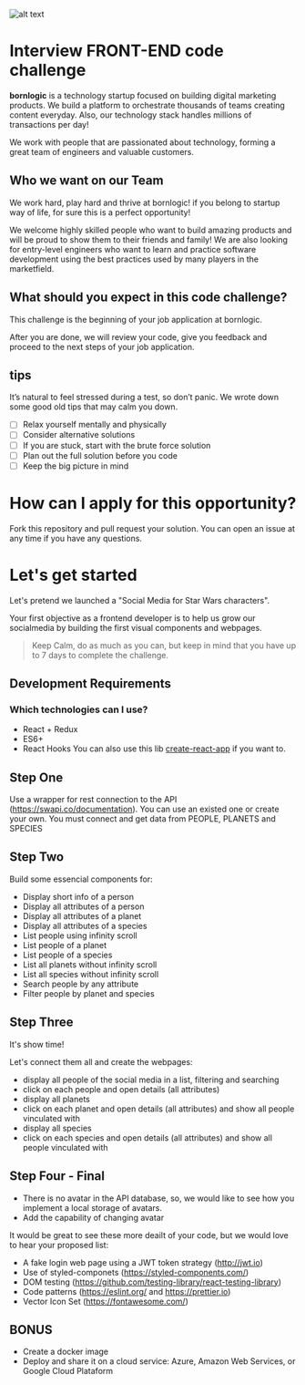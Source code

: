 ![alt text](http://branding.bornlogic.com.s3-website-sa-east-1.amazonaws.com/static/files-download/logo/logo-roxo.svg 'Bornlogic')


# Interview FRONT-END code challenge

**bornlogic** is a technology startup focused on building digital marketing products. We build a platform to orchestrate thousands of teams creating content everyday. Also, our technology stack handles millions of transactions per day!

We work with people that are passionated about technology, forming a great team of engineers and valuable customers.

## Who we want on our Team

We work hard, play hard and thrive at bornlogic! if you belong to startup way of life, for sure this is a perfect opportunity!

We welcome highly skilled people who want to build amazing products and will be proud to show them to their friends and family! We are also looking for entry-level engineers who want to learn and practice software development using the best practices used by many players in the marketfield.

## What should you expect in this code challenge?

This challenge is the beginning of your job application at bornlogic. 

After you are done, we will review your code, give you feedback and proceed to the next steps of your job application.


## tips
It’s natural to feel stressed during a test, so don’t panic. We wrote down some good old tips that may calm you down.

- [ ] Relax yourself mentally and physically
- [ ] Consider alternative solutions
- [ ] If you are stuck, start with the brute force solution
- [ ] Plan out the full solution before you code
- [ ] Keep the big picture in mind

# How can I apply for this opportunity?
Fork this repository and pull request your solution. 
You can open an issue at any time if you have any questions.

# Let's get started 

Let's pretend we launched a "Social Media for Star Wars characters". 

Your first objective as a frontend developer is to help us grow our socialmedia by building the first visual components and webpages.

> Keep Calm, do as much as you can, but keep in mind that you have up to 7 days to complete the challenge.


## Development Requirements

### Which technologies can I use?
- React + Redux
- ES6+
- React Hooks
You can also use this lib <a href="https://create-react-app.dev/docs/getting-started/" target='_blank'>create-react-app</a> if you want to.

## Step One 
 
Use a wrapper for rest connection to the API (https://swapi.co/documentation). You can use an existed one or create your own.
You must connect and get data from PEOPLE, PLANETS and SPECIES 
 
 ## Step Two
 
Build some essencial components for:

- Display short info of a person
- Display all attributes of a person
- Display all attributes of a planet
- Display all attributes of a species
- List people using infinity scroll
- List people of a planet
- List people of a species
- List all planets without infinity scroll
- List all species without infinity scroll
- Search people by any attribute
- Filter people by planet and species

## Step Three

It's show time! 

Let's connect them all and create the webpages:
 
 - display all people of the social media in a list, filtering and searching
 - click on each people and open details (all attributes) 
 - display all planets
 - click on each planet and open details (all attributes) and show all people vinculated with 
 - display all species
 - click on each species and open details (all attributes) and show all people vinculated with 
 
## Step Four - Final

- There is no avatar in the API database, so, we would like to see how you implement a local storage of avatars.
- Add the capability of changing avatar


It would be great to see these more deailt of your code, but we would love to hear your proposed list:
- A fake login web page using a JWT token strategy (http://jwt.io)
- Use of styled-componets (https://styled-components.com/)
- DOM testing (https://github.com/testing-library/react-testing-library)
- Code patterns (https://eslint.org/ and https://prettier.io)
- Vector Icon Set (https://fontawesome.com/)


## BONUS

- Create a docker image
- Deploy and share it on a cloud service: Azure, Amazon Web Services, or Google Cloud Plataform 
